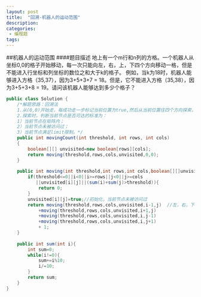 ```yaml
---
layout: post
title:  "回溯-机器人的运动范围"
description: 
categories:
 - 编程题
tags:
---
```



##机器人的运动范围
####题目描述
地上有一个m行和n列的方格。一个机器人从坐标0,0的格子开始移动，每一次只能向左，右，上，下四个方向移动一格，但是不能进入行坐标和列坐标的数位之和大于k的格子。 例如，当k为18时，机器人能够进入方格（35,37），因为3+5+3+7 = 18。但是，它不能进入方格（35,38），因为3+5+3+8 = 19。请问该机器人能够达到多少个格子？

```java
public class Solution {
    /*解题思路：回溯法
    1.从(0,0)开始走，每成功走一步标记当前位置为true,然后从当前位置往四个方向探索，返回1 + 4 个方向的探索值之和。
    2.探索时，判断当前节点是否可达的标准为：
    1）当前节点在矩阵内；
    2）当前节点未被访问过；
    3）当前节点满足limit限制。*/
    public int movingCount(int threshold, int rows, int cols)
    {
        boolean[][] unvisited=new boolean[rows][cols];
        return moving(threshold,rows,cols,unvisited,0,0);
    }
    
    public int moving(int threshold,int rows,int cols,boolean[][]unvisited,int i,int j){
        if(threshold<=0||i<0||i>=rows||j<0||j>=cols
           ||unvisited[i][j]||(sum(i)+sum(j)>threshold)){
            return 0;
        }
        unvisited[i][j]=true;//初始化，当前节点未被访问过
        return moving(threshold,rows,cols,unvisited,i-1,j)  //左，右，下，上
            +moving(threshold,rows,cols,unvisited,i+1,j)
            +moving(threshold,rows,cols,unvisited,i,j-1)
            +moving(threshold,rows,cols,unvisited,i,j+1)
            + 1;  
    }
    
    public int sum(int i){
        int sum=0;
        while(i!=0){
            sum+=i%10;
            i/=10;
        }
        return sum;
    }
}
```